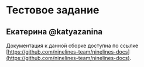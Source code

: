 # Тестовое задание

## Екатерина @katyazanina

Документация к данной сборке доступна по ссылке [https://github.com/ninelines-team/ninelines-docs](https://github.com/ninelines-team/ninelines-docs).
